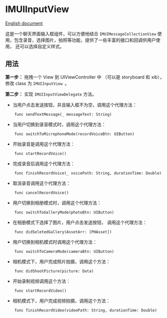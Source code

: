 # IMUIInputView
[English document](./IMUIInputView_usage.md)

这是一个聊天界面输入框组件，可以方便地结合 `IMUIMessageCollectionView` 使用，包含录音，选择图片，拍照等功能，提供了一些丰富的接口和回调供用户使用， 还可以选择自定义样式。

## 用法
**第一步：** 拖拽一个 View 到 UIViewController 中 （可以是 storyboard 和  xib），修改 class 为 `IMUIInputView `。

**第二步：** 实现 `IMUIInputViewDelegate` 方法。

- 当用户点击发送按钮，并且输入框不为空，调用这个代理方法：

```
    func sendTextMessage(_ messageText: String)
```

- 当用户切换到录音模式时，调用这个代理方法：

```
    func switchToMicrophoneMode(recordVoiceBtn: UIButton)
```

- 开始录音是调用这个代理方法：

```
    func startRecordVoice()
```

- 完成录音后调用这个代理方法：

```
    func finishRecordVoice(_ voicePath: String, durationTime: Double)
```

- 取消录音调用这个代理方法：

```
    func cancelRecordVoice()
```

- 用户切换到相册模式时，调用这个代理方法：

```
    func switchToGalleryMode(photoBtn: UIButton)
```

- 在相册模式下选择了图片，用户点击发送按钮， 调用这个代理方法：

```
    func didSeletedGallery(AssetArr: [PHAsset])
```

- 用户切换到相机模式时调用这个代理方法：

```
    func switchToCameraMode(cameraBtn: UIButton)
```

- 相机模式下，用户完成照片拍摄，调用这个方法：

```
    func didShootPicture(picture: Data)
```

- 开始录制视频调用这个方法：
```
    func startRecordVideo()
```
- 相机模式下，用户完成视频拍摄，调用这个方法：

```
    func finishRecordVideo(videoPath: String, durationTime: Double)
```

